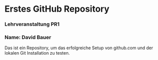 # Erstes GitHub Repository
### Lehrveranstaltung PR1
### Name: David Bauer

Das ist ein Repository, um das erfolgreiche Setup von github.com und der lokalen Git Installation zu testen.